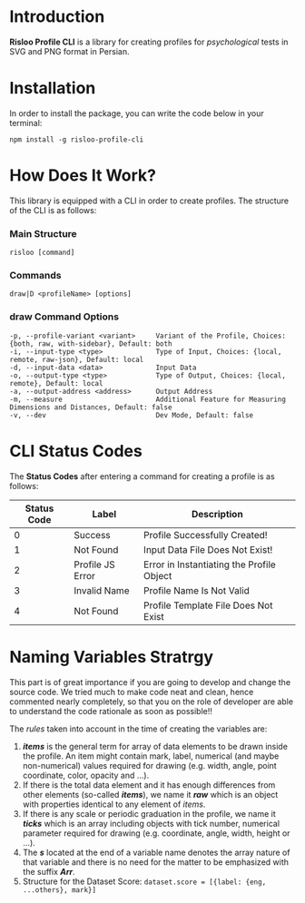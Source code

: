 # Introduction

**Risloo Profile CLI** is a library for creating profiles for *psychological* tests in SVG and PNG format in Persian.

# Installation

In order to install the package, you can write the code below in your terminal:

```
npm install -g risloo-profile-cli
```

# How Does It Work?

This library is equipped with a CLI in order to create profiles.
The structure of the CLI is as follows:

### Main Structure

```
risloo [command]
```

### Commands

```
draw|D <profileName> [options]
```

### **draw** Command Options

```
-p, --profile-variant <variant>     Variant of the Profile, Choices: {both, raw, with-sidebar}, Default: both
-i, --input-type <type>             Type of Input, Choices: {local, remote, raw-json}, Default: local
-d, --input-data <data>             Input Data
-o, --output-type <type>            Type of Output, Choices: {local, remote}, Default: local
-a, --output-address <address>      Output Address
-m, --measure                       Additional Feature for Measuring Dimensions and Distances, Default: false
-v, --dev                           Dev Mode, Default: false
```

# CLI Status Codes

The **Status Codes** after entering a command for creating a profile is as follows:

| Status Code | Label | Description |
| ----------- | ----- | ----------- |
| 0 | Success | Profile Successfully Created! |
| 1 | Not Found | Input Data File Does Not Exist! |
| 2 | Profile JS Error | Error in Instantiating the Profile Object |
| 3 | Invalid Name | Profile Name Is Not Valid |
| 4 | Not Found | Profile Template File Does Not Exist |

# Naming Variables Stratrgy

This part is of great importance if you are going to develop and change the source code. We tried much to make code neat and clean, hence commented nearly completely, so that you on the role of developer are able to understand the code rationale as soon as possible!!

The *rules* taken into account in the time of creating the variables are:

1. ***items*** is the general term for array of data elements to be drawn inside the profile. An item might contain mark, label, numerical (and maybe non-numerical) values required for drawing (e.g. width, angle, point coordinate, color, opacity and ...).
2. If there is the total data element and it has enough differences from other elements (so-called ***items***), we name it ***raw*** which is an object with properties identical to any element of *items*.
3. If there is any scale or periodic graduation in the profile, we name it ***ticks*** which is an array including objects with tick number, numerical parameter required for drawing (e.g. coordinate, angle, width, height or ...).
4. The ***s*** located at the end of a variable name denotes the array nature of that variable and there is no need for the matter to be emphasized with the suffix ***Arr***.
5. Structure for the Dataset Score: `dataset.score = [{label: {eng, ...others}, mark}]`


